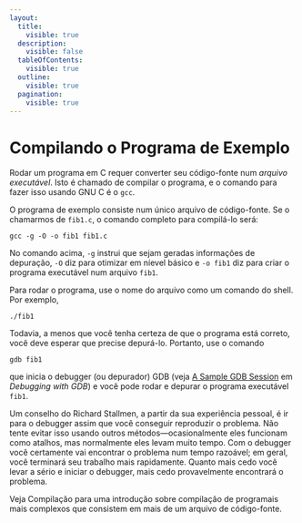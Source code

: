 ```yaml
---
layout:
  title:
    visible: true
  description:
    visible: false
  tableOfContents:
    visible: true
  outline:
    visible: true
  pagination:
    visible: true
---
```


# Compilando o Programa de Exemplo

Rodar um programa em C requer converter seu código-fonte num _arquivo executável_. Isto é chamado de compilar o programa, e o comando para fazer isso usando GNU C é o `gcc`.

O programa de exemplo consiste num único arquivo de código-fonte. Se o chamarmos de `fib1.c`, o comando completo para compilá-lo será:

```
gcc -g -O -o fib1 fib1.c
```

No comando acima, `-g` instrui que sejam geradas informações de depuração, `-O` diz para otimizar em níevel básico e `-o fib1` diz para criar o programa executável num arquivo `fib1`.

Para rodar o programa, use o nome do arquivo como um comando do shell. Por exemplo,

```
./fib1
```

Todavia, a menos que você tenha certeza de que o programa está correto, você deve esperar que precise depurá-lo. Portanto, use o comando

```
gdb fib1
```

que inicia o debugger (ou depurador) GDB (veja [A Sample GDB Session](https://sourceware.org/gdb/current/onlinedocs/gdb/Sample-Session.html#Sample-Session) em _Debugging with GDB_) e você pode rodar e depurar o programa executável `fib1`.

Um conselho do Richard Stallmen, a partir da sua experiência pessoal, é ir para o debugger assim que você conseguir reproduzir o problema. Não tente evitar isso usando outros métodos—ocasionalmente eles funcionam como atalhos, mas normalmente eles levam muito tempo. Com o debugger você certamente vai encontrar o problema num tempo razoável; em geral, você terminará seu trabalho mais rapidamente. Quanto mais cedo você levar a sério e iniciar o debugger, mais cedo provavelmente encontrará o problema.

Veja Compilação para uma introdução sobre compilação de programais mais complexos que consistem em mais de um arquivo de código-fonte.
